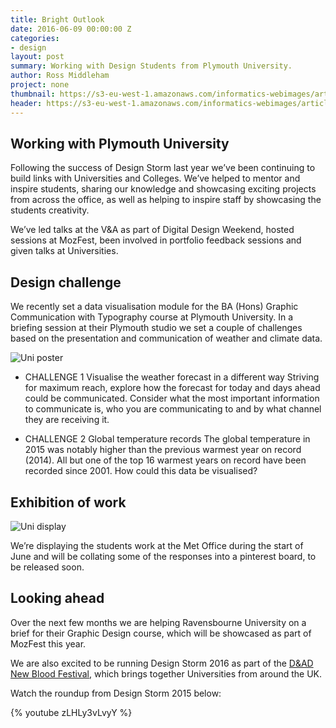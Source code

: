 ```yaml
---
title: Bright Outlook
date: 2016-06-09 00:00:00 Z
categories:
- design
layout: post
summary: Working with Design Students from Plymouth University.
author: Ross Middleham
project: none
thumbnail: https://s3-eu-west-1.amazonaws.com/informatics-webimages/articles/2016-06-09-bright-outlook/uni-post.png
header: https://s3-eu-west-1.amazonaws.com/informatics-webimages/articles/2016-06-09-bright-outlook/uni-header.png.jpeg
---
```


## Working with Plymouth University

Following the success of Design Storm last year we’ve been continuing to build links with Universities and Colleges. We’ve helped to mentor and inspire students, sharing our knowledge and showcasing exciting projects from across the office, as well as helping to inspire staff by showcasing the students creativity.

We’ve led talks at the V&A as part of Digital Design Weekend, hosted sessions at MozFest, been involved in portfolio feedback sessions and given talks at Universities.

## Design challenge

We recently set a data visualisation module for the BA (Hons) Graphic Communication with Typography course at Plymouth University. In a briefing session at their Plymouth studio we set a couple of challenges based on the presentation and communication of weather and climate data.

![Uni poster](https://s3-eu-west-1.amazonaws.com/informatics-webimages/articles/2016-06-09-bright-outlook/uni-booklet.png)

* CHALLENGE 1 
Visualise the weather forecast in a different way 
Striving for maximum reach, explore how the forecast for today and days ahead could be communicated. Consider what the most important information to communicate is, who you are communicating to and by what channel they are receiving it. 

* CHALLENGE 2 
Global temperature records 
The global temperature in 2015 was notably higher than the previous warmest year on record (2014). All but one of the top 16 warmest years on record have been recorded since 2001. How could this data be visualised? 

## Exhibition of work

![Uni display](https://s3-eu-west-1.amazonaws.com/informatics-webimages/articles/2016-06-09-bright-outlook/uni-display.jpg)

We’re displaying the students work at the Met Office during the start of June and will be collating some of the responses into a pinterest board, to be released soon.

## Looking ahead

Over the next few months we are helping Ravensbourne University on a brief for their Graphic Design course, which will be showcased as part of MozFest this year. 

We are also excited to be running Design Storm 2016 as part of the [D&AD New Blood Festival](http://www.dandad.org/en/d-ad-new-blood-festival/), which brings together Universities from around the UK.

Watch the roundup from Design Storm 2015 below:

{% youtube zLHLy3vLvyY %}
